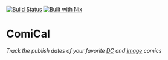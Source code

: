 [![Build Status][Travis badge]][Travis link]
[![Built with Nix][Built with Nix badge]][Built with Nix]

# ComiCal

*Track the publish dates of your favorite [DC] and [Image] comics*




<!-- Named Links -->

[Travis badge]: https://img.shields.io/travis/yurrriq/ComiCal/main?style=for-the-badge
[Travis link]: https://travis-ci.org/yurrriq/ComiCal
[Built with Nix]: https://builtwithnix.org
[Built with Nix badge]: https://builtwithnix.org/badge.svg
[DC]: https://www.dccomics.com/comics
[Image]: https://imagecomics.com/comics/series
